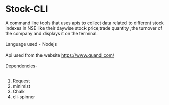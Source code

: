 # Stock-CLI

A command line tools that uses apis to collect data related to different stock indexes in NSE like their daywise stock price,trade quantity ,the turnover of the company and displays it on the terminal.<br> <br>
Language used - Nodejs<br><br>
Api used from the website https://www.quandl.com/ <br><br>
Dependencies-<br><br>
<ol>
  <li>Request</li>
  <li>minimist</li>
  <li>Chalk</li>
  <li>cli-spinner</li>
</ol>
